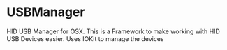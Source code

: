 # USBManager
HID USB Manager for OSX.  This is a Framework to make working with HID USB Devices easier.  Uses IOKit to manage the devices
